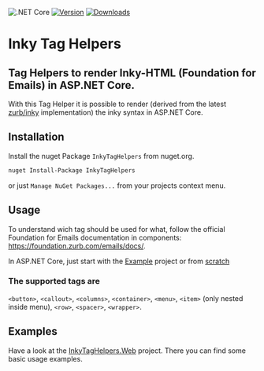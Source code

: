 ![.NET Core](https://github.com/XmlmXmlmX/InkyTagHelpers/workflows/.NET%20Core/badge.svg)
[![Version](https://img.shields.io/nuget/v/InkyTagHelpers.svg "Version")](https://www.nuget.org/packages/InkyTagHelpers/) [![Downloads](https://img.shields.io/nuget/dt/InkyTagHelpers.svg "Downloads")](https://www.nuget.org/packages/InkyTagHelpers/)


# Inky Tag Helpers

## Tag Helpers to render Inky-HTML (Foundation for Emails) in ASP.NET Core.

With this Tag Helper it is possible to render (derived from the latest [zurb/inky](https://github.com/zurb/inky) implementation) the inky syntax in ASP.NET Core.

## Installation

Install the nuget Package `InkyTagHelpers` from nuget.org.

```bash
nuget Install-Package InkyTagHelpers
```

or just `Manage NuGet Packages...` from your projects context menu.

## Usage

To understand wich tag should be used for what, follow the official Foundation for Emails documentation in components: https://foundation.zurb.com/emails/docs/.

In ASP.NET Core, just start with the [Example](#examples) project or from [scratch](https://github.com/XmlmXmlmX/InkyTagHelpers/wiki)

### The supported tags are
`<button>`, `<callout>`, `<columns>`, `<container>`, `<menu>`, `<item>` (only nested inside menu), `<row>`, `<spacer>`, `<wrapper>`.

## Examples

Have a look at the [InkyTagHelpers.Web](https://github.com/XmlmXmlmX/InkyTagHelpers/blob/master/InkyTagHelpers.Web/) project. There you can find some basic usage examples.
